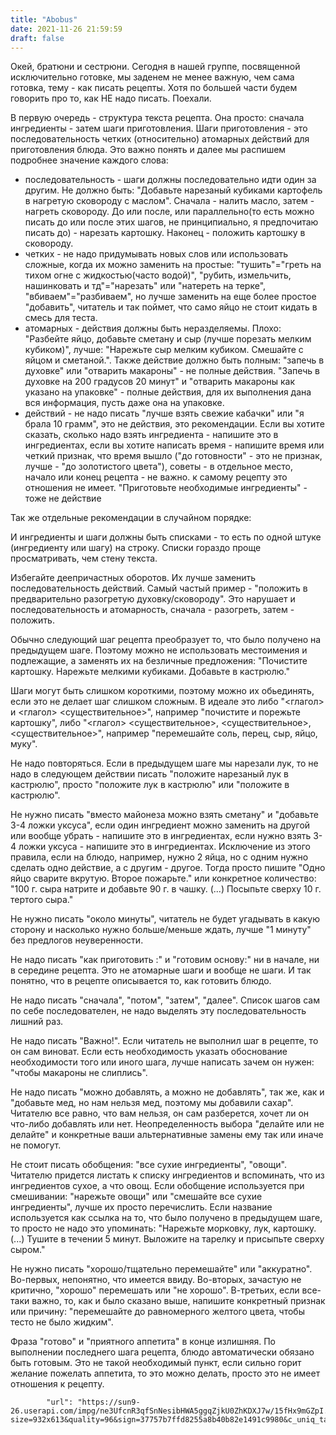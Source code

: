 ```yaml
---
title: "Abobus"
date: 2021-11-26 21:59:59
draft: false
---
```


Окей, братюни и сестрюни. Сегодня в нашей группе, посвященной исключительно готовке, мы заденем не менее важную, чем сама готовка, тему - как писать рецепты. Хотя по большей части будем говорить про то, как НЕ надо писать. Поехали.

В первую очередь - структура текста рецепта. Она просто: сначала ингредиенты - затем шаги приготовления. Шаги приготовления - это последовательность четких (относительно) атомарных действий для приготовления блюда. Это важно понять и далее мы распишем подробнее значение каждого слова:

- последовательность - шаги должны последовательно идти один за другим. Не должно быть: "Добавьте нарезаный кубиками картофель в нагретую сковороду с маслом". Сначала - налить масло, затем - нагреть сковороду. До или после, или параллельно(то есть можно писать до или после этих шагов, не принципиально, я предпочитаю писать до) - нарезать картошку. Наконец - положить картошку в сковороду.
- четких - не надо придумывать новых слов или использовать сложные, когда их можно заменить на простые: "тушить"="греть на тихом огне с жидкостью(часто водой)", "рубить, измельчить, нашинковать и тд"="нарезать" или "натереть на терке", "вбиваем"="разбиваем", но лучше заменить на еще более простое "добавить", читатель и так поймет, что само яйцо не стоит кидать в смесь для теста.
- атомарных - действия должны быть неразделяемы. Плохо: "Разбейте яйцо, добавьте сметану и сыр (лучше порезать мелким кубиком)", лучше: "Нарежьте сыр мелким кубиком. Смешайте с яйцом и сметаной.". Также действие должно быть полным: "запечь в духовке" или "отварить макароны" - не полные действия. "Запечь в духовке на 200 градусов 20 минут" и "отварить макароны как указано на упаковке" - полные действия, для их выполнения дана вся информация, пусть даже она на упаковке.
- действий - не надо писать "лучше взять свежие кабачки" или "я брала 10 грамм", это не действия, это рекомендации. Если вы хотите сказать, сколько надо взять ингредиента - напишите это в ингредиентах, если вы хотите написать время - напишите время или четкий признак, что время вышло ("до готовности" - это не признак, лучше - "до золотистого цвета"), советы - в отдельное место, начало или конец рецепта - не важно. к самому рецепту это отношения не имеет. "Приготовьте необходимые ингредиенты" - тоже не действие

Так же отдельные рекомендации в случайном порядке:

И ингредиенты и шаги должны быть списками - то есть по одной штуке (ингредиенту или шагу) на строку. Списки гораздо проще просматривать, чем стену текста.

Избегайте деепричастных оборотов. Их лучше заменить последовательность действий. Самый частый пример - "положить в предварительно разогретую духовку/сковороду". Это нарушает и последовательность и атомарность, сначала - разогреть, затем - положить.

Обычно следующий шаг рецепта преобразует то, что было получено на предыдущем шаге. Поэтому можно не использовать местоимения и подлежащие, а заменять их на безличные предложения: "Почистите картошку. Нарежьте мелкими кубиками. Добавьте в кастрюлю."

Шаги могут быть слишком короткими, поэтому можно их обьединять, если это не делает шаг слишком сложным. В идеале это либо "<глагол> и <глагол> <существительное>", например "почистите и порежьте картошку", либо "<глагол> <существительное>, <существительное>, <существительное>", например "перемешайте соль, перец, сыр, яйцо, муку".

Не надо повторяться. Если в предыдущем шаге мы нарезали лук, то не надо в следующем действии писать "положите нарезаный лук в кастрюлю", просто "положите лук в кастрюлю" или "положите в кастрюлю".

Не нужно писать "вместо майонеза можно взять сметану" и "добавьте 3-4 ложки уксуса", если один ингредиент можно заменить на другой или вообще убрать - напишите это в ингредиентах, если нужно взять 3-4 ложки уксуса - напишите это в ингредиентах. Исключение из этого правила, если на блюдо, например, нужно 2 яйца, но с одним нужно сделать одно действие, а с другим - другое. Тогда просто пишите "Одно яйцо сварите вкрутую. Второе пожарьте." или конкретное количество: "100 г. сыра натрите и добавьте 90 г. в чашку. (...) Посыпьте сверху 10 г. тертого сыра."

Не нужно писать "около минуты", читатель не будет угадывать в какую сторону и насколько нужно больше/меньше ждать, лучше "1 минуту" без предлогов неуверенности.

Не надо писать "как приготовить <smth>:" и "готовим основу:" ни в начале, ни в середине рецепта. Это не атомарные шаги и вообще не шаги. И так понятно, что в рецепте описывается то, как готовить блюдо.

Не надо писать "сначала", "потом", "затем", "далее". Список шагов сам по себе последователен, не надо выделять эту последовательность лишний раз.

Не надо писать "Важно!". Если читатель не выполнил шаг в рецепте, то он сам виноват. Если есть необходимость указать обоснование необходимости того или иного шага, лучше написать зачем он нужен: "чтобы макароны не слиплись".

Не надо писать "можно добавлять, а можно не добавлять", так же, как и "добавьте мед, но нам нельзя мед, поэтому мы добавили сахар". Читателю все равно, что вам нельзя, он сам разберется, хочет ли он что-либо добавлять или нет. Неопределенность выбора "делайте или не делайте" и конкретные ваши альтернативные замены ему так или иначе не помогут.

Не стоит писать обобщения: "все сухие ингредиенты", "овощи". Читателю придется листать к списку ингредиентов и вспоминать, что из ингредиентов сухое, а что овощ. Если обобщение используется при смешивании: "нарежьте овощи" или "смешайте все сухие ингредиенты", лучше их просто перечислить. Если название используется как ссылка на то, что было получено в предыдущем шаге, то просто не надо это упоминать: "Нарежьте морковку, лук, картошку. (...) Тушите в течении 5 минут. Выложите на тарелку и присыпьте сверху сыром."

Не нужно писать "хорошо/тщательно перемешайте" или "аккуратно". Во-первых, непонятно, что имеется ввиду. Во-вторых, зачастую не критично, "хорошо" перемешать или "не хорошо". В-третьих, если все-таки важно, то, как и было сказано выше, напишите конкретный признак или причину: "перемешайте до равномерного желтого цвета, чтобы тесто не было жидким".

Фраза "готово" и "приятного аппетита" в конце излишняя. По выполнении последнего шага рецепта, блюдо автоматически обязано быть готовым. Это не такой необходимый пункт, если сильно горит желание пожелать аппетита, то это можно делать, просто это не имеет отношения к рецепту.

            "url": "https://sun9-26.userapi.com/impg/ne3UfcnR3qfSnNesibHWA5ggqZjkU0ZhKDXJ7w/15fHx9mGZpI.jpg?size=932x613&quality=96&sign=37757b7ffd8255a8b40b82e1491c9980&c_uniq_tag=3VpDpQLetrOknTkEjZrUw3gLqdehEPCFDfJlaBxp0vo&type=album",
